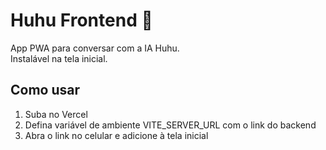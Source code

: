 # Huhu Frontend 💬
App PWA para conversar com a IA Huhu.  
Instalável na tela inicial.

## Como usar
1. Suba no Vercel
2. Defina variável de ambiente VITE_SERVER_URL com o link do backend
3. Abra o link no celular e adicione à tela inicial

